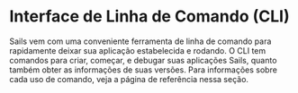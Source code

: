 # Interface de Linha de Comando (CLI)

Sails vem com uma conveniente ferramenta de linha de comando para rapidamente deixar sua aplicação estabelecida e rodando. O CLI tem comandos para criar, começar, e debugar suas aplicações Sails, quanto também obter as informações de suas versões. Para informações sobre cada uso de comando, veja a página de referência nessa seção.

<docmeta name="displayName" value="Interface de Linha de Comando">

